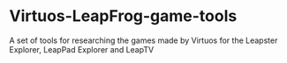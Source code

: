# Virtuos-LeapFrog-game-tools
A set of tools for researching the games made by Virtuos for the Leapster Explorer, LeapPad Explorer and LeapTV
